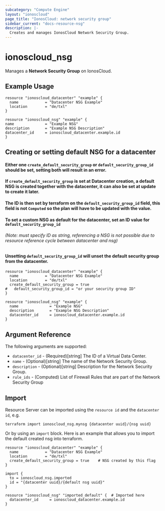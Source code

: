 ```yaml
---
subcategory: "Compute Engine"
layout: "ionoscloud"
page_title: "IonosCloud: network security group"
sidebar_current: "docs-resource-nsg"
description: |-
  Creates and manages IonosCloud Network Security Group.
---
```


# ionoscloud\_nsg

Manages a **Network Security Group** on IonosCloud.

## Example Usage

```hcl
resource "ionoscloud_datacenter" "example" {
  name            = "Datacenter NSG Example"
  location        = "de/txl"
}

resource "ionoscloud_nsg" "example" {
name              = "Example NSG"
description       = "Example NSG Description"
datacenter_id     = ionoscloud_datacenter.example.id
}
```

## Creating or setting default NSG for a datacenter
#### Either one `create_default_security_group` or `default_security_group_id` should be set, setting both will result in an error.
#### If `create_default_security_group` is set at Datacenter creation, a default NSG is created together with the datacenter, it can also be set at update to create it later. 
#### The ID is then set by terraform on the `default_security_group_id` field, this field is not `Computed` so the plan will have to be updated with the value. 
#### To set a custom NSG as default for the datacenter, set an ID value for `default_security_group_id` 
###### (Note: must specify ID as string, referencing a NSG is not possible due to resource reference cycle between datacenter and nsg)
#### Unsetting `default_security_group_id` will unset the default security group from the datacenter.
```hcl
resource "ionoscloud_datacenter" "example" {
  name            = "Datacenter NSG Example"
  location        = "de/txl"
  create_default_security_group = true
#   default_security_group_id = "or your security group ID"
}

resource "ionoscloud_nsg" "example" {
  name              = "Example NSG"
  description       = "Example NSG Description"
  datacenter_id     = ionoscloud_datacenter.example.id
}
```

## Argument Reference

The following arguments are supported:
* `datacenter_id` - (Required)[string] The ID of a Virtual Data Center.
* `name` - (Optional)[string] The name of the Network Security Group.
* `description` - (Optional)[string] Description for the Network Security Group.
* `rule_ids` - (Computed) List of Firewall Rules that are part of the Network Security Group

## Import

Resource Server can be imported using the `resource id` and the `datacenter id`, e.g.

```shell
terraform import ionoscloud_nsg.mynsg {datacenter uuid}/{nsg uuid}
```

Or by using an `import` block. Here is an example that allows you to import the default created nsg into terraform.
```hcl
resource "ionoscloud_datacenter" "example" {
  name            = "Datacenter NSG Example"
  location        = "de/txl"
  create_default_security_group = true    # NSG created by this flag
}

import {
  to = ionoscloud_nsg.imported
  id = "{datacenter uuid}/{default nsg uuid}" 
}
  
resource "ionoscloud_nsg" "imported_default" {  # Imported here
  datacenter_id     = ionoscloud_datacenter.example.id
}
```